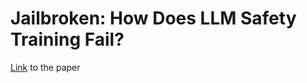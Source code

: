 # Jailbroken: How Does LLM Safety Training Fail?

[Link](https://arxiv.org/pdf/2307.02483) to the paper